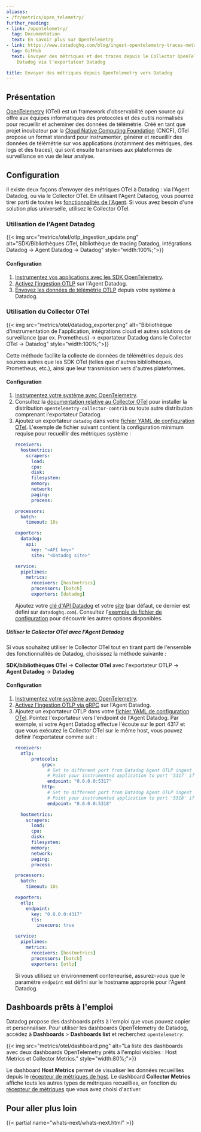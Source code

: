 ```yaml
---
aliases:
- /fr/metrics/open_telemetry/
further_reading:
- link: /opentelemetry/
  tag: Documentation
  text: En savoir plus sur OpenTelemetry
- link: https://www.datadoghq.com/blog/ingest-opentelemetry-traces-metrics-with-datadog-exporter/
  tag: GitHub
  text: Envoyer des métriques et des traces depuis le Collector OpenTelemetry vers
    Datadog via l'exportateur Datadog

title: Envoyer des métriques depuis OpenTelemetry vers Datadog
---
```


## Présentation

[OpenTelemetry][1] (OTel) est un framework d'observabilité open source qui offre aux équipes informatiques des protocoles et des outils normalisés pour recueillir et acheminer des données de télémétrie. Créé en tant que projet incubateur par la [Cloud Native Computing Foundation][2] (CNCF), OTel propose un format standard pour instrumenter, générer et recueillir des données de télémétrie sur vos applications (notamment des métriques, des logs et des traces), qui sont ensuite transmises aux plateformes de surveillance en vue de leur analyse.

## Configuration

Il existe deux façons d'envoyer des métriques OTel à Datadog : via l'Agent Datadog, ou via le Collector OTel. En utilisant l'Agent Datadog, vous pourrez tirer parti de toutes les [fonctionnalités de l'Agent][3]. Si vous avez besoin d'une solution plus universelle, utilisez le Collector OTel.

### Utilisation de l'Agent Datadog

{{< img src="metrics/otel/otlp_ingestion_update.png" alt="SDK/Bibliothèques OTel, bibliothèque de tracing Datadog, intégrations Datadog -> Agent Datadog -> Datadog" style="width:100%;">}}



#### Configuration

1. [Instrumentez vos applications avec les SDK OpenTelemetry][4].
2. [Activez l'ingestion OTLP][5] sur l'Agent Datadog.
3. [Envoyez les données de télémétrie OTLP][6] depuis votre système à Datadog.

### Utilisation du Collector OTel

{{< img src="metrics/otel/datadog_exporter.png" alt="Bibliothèque d'instrumentation de l'application, intégrations cloud et autres solutions de surveillance (par ex. Prometheus) -> exportateur Datadog dans le Collector OTel -> Datadog" style="width:100%;">}}

Cette méthode facilite la collecte de données de télémétries depuis des sources autres que les SDK OTel (telles que d'autres bibliothèques, Prometheus, etc.), ainsi que leur transmission vers d'autres plateformes.

#### Configuration

1. [Instrumentez votre système avec OpenTelemetry][4].
2. Consultez la [documentation relative au Collector OTel][7] pour installer la distribution `opentelemetry-collector-contrib` ou toute autre distribution comprenant l'exportateur Datadog.
3. Ajoutez un exportateur `datadog` dans votre [fichier YAML de configuration OTel][8]. L'exemple de fichier suivant contient la configuration minimum requise pour recueillir des métriques système :
   ```yaml
   receivers:
     hostmetrics:
       scrapers:
         load:
         cpu:
         disk:
         filesystem:
         memory:
         network:
         paging:
         process:

   processors:
     batch:
       timeout: 10s

   exporters:
     datadog:
       api:
         key: "<API key>"
         site: "<Datadog site>"

   service:
     pipelines:
       metrics:
         receivers: [hostmetrics]
         processors: [batch]
         exporters: [datadog]
   ```
   Ajoutez votre [clé d'API Datadog][9] et votre [site][10] (par défaut, ce dernier est défini sur `datadoghq.com`).
   Consultez l'[exemple de fichier de configuration][11] pour découvrir les autres options disponibles.

##### Utiliser le Collector OTel avec l'Agent Datadog

Si vous souhaitez utiliser le Collector OTel tout en tirant parti de l'ensemble des fonctionnalités de Datadog, choisissez la méthode suivante :

**SDK/bibliothèques OTel** -> **Collector OTel** avec l'exportateur OTLP -> **Agent Datadog** -> **Datadog**

#### Configuration

1. [Instrumentez votre système avec OpenTelemetry][4].
2. [Activez l'ingestion OTLP via gRPC][5] sur l'Agent Datadog.
3. Ajoutez un exportateur OTLP dans votre [fichier YAML de configuration OTel][8]. Pointez l'exportateur vers l'endpoint de l'Agent Datadog. Par exemple, si votre Agent Datadog effectue l'écoute sur le port 4317 et que vous exécutez le Collector OTel sur le même host, vous pouvez définir l'exportateur comme suit :
   ```yaml
   receivers:
     otlp:
         protocols:
             grpc:
               # Set to different port from Datadog Agent OTLP ingest
               # Point your instrumented application to port '5317' if using gRPC.
               endpoint: "0.0.0.0:5317"
             http:
               # Set to different port from Datadog Agent OTLP ingest
               # Point your instrumented application to port '5318' if using HTTP.
               endpoint: "0.0.0.0:5318"

     hostmetrics:
       scrapers:
         load:
         cpu:
         disk:
         filesystem:
         memory:
         network:
         paging:
         process:

   processors:
     batch:
       timeout: 10s

   exporters:
     otlp:
       endpoint:
         key: "0.0.0.0:4317"
         tls:
           insecure: true

   service:
     pipelines:
       metrics:
         receivers: [hostmetrics]
         processors: [batch]
         exporters: [otlp]
   ```
   Si vous utilisez un environnement conteneurisé, assurez-vous que le paramètre `endpoint` est défini sur le hostname approprié pour l'Agent Datadog.

## Dashboards prêts à l'emploi

Datadog propose des dashboards prêts à l'emploi que vous pouvez copier et personnaliser. Pour utiliser les dashboards OpenTelemetry de Datadog, accédez à **Dashboards** > **Dashboards list** et recherchez `opentelemetry`:

{{< img src="metrics/otel/dashboard.png" alt="La liste des dashboards avec deux dashboards OpenTelemetry prêts à l'emploi visibles : Host Metrics et Collector Metrics." style="width:80%;">}}

Le dashboard **Host Metrics** permet de visualiser les données recueillies depuis le [récepteur de métriques de host][12]. Le dashboard **Collector Metrics** affiche touts les autres types de métriques recueillies, en fonction du [récepteur de métriques][13] que vous avez choisi d'activer.




## Pour aller plus loin

{{< partial name="whats-next/whats-next.html" >}}

[1]: https://opentelemetry.io/
[2]: https://www.cncf.io/
[3]: https://www.datadoghq.com/pricing/?product=infrastructure#infrastructure
[4]: https://opentelemetry.io/docs/instrumentation/
[5]: /fr/opentelemetry/otlp_ingest_in_the_agent/?tab=host#enabling-otlp-ingestion-on-the-datadog-agent
[6]: /fr/opentelemetry/otlp_ingest_in_the_agent/?tab=host#sending-otlp-traces-from-the-application-to-datadog-agent
[7]: https://opentelemetry.io/docs/collector/getting-started/#deployment
[8]: https://opentelemetry.io/docs/collector/configuration/
[9]: https://app.datadoghq.com/organization-settings/api-keys
[10]: /fr/getting_started/site/
[11]: https://github.com/open-telemetry/opentelemetry-collector-contrib/tree/main/exporter/datadogexporter/examples
[12]: https://github.com/open-telemetry/opentelemetry-collector-contrib/tree/main/receiver/hostmetricsreceiver
[13]: https://github.com/open-telemetry/opentelemetry-collector-contrib/tree/main/receiver
